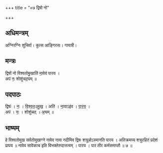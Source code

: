+++
title = "०७ द्विषो नो"

+++
## अधिमन्त्रम्
अग्निरग्निः शुचिर्वा। कुत्स आङ्गिरसः। गायत्री।

## मन्त्रः
द्विषो॑ नो विश्वतोमु॒खाति॑ ना॒वेव॑ पारय ।  
अप॑ नः॒ शोशु॑चद॒घम् ॥

## पदपाठः
द्विषः॑ । नः॒ । वि॒श्व॒तः॒ऽमु॒ख॒ । अति॑ । ना॒वाऽइ॑व । पा॒र॒य॒ ।  
अप॑ । नः॒ । शोशु॑चत् । अ॒घम् ॥

## भाष्यम्
हे विश्वतोमुख सर्वतोमुखाग्ने नावेव नावा नदीमिव द्विषः शत्रून्नोऽस्मानति पारय । अतिक्रमय्य शत्रुरहितं प्रदेशं प्रापय ॥ नावेव सावेकाच इति विभक्तेरुदात्तत्वम् । पारय । पार तीर कर्मसमाप्तौ ॥ ७ ॥
